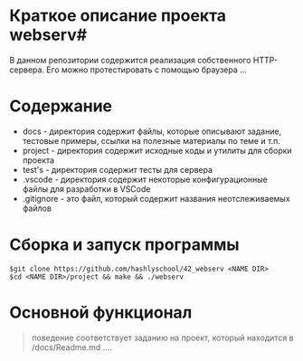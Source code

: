 # Краткое описание проекта webserv#

В данном репозитории содержится реализация собственного HTTP-сервера. Его можно протестировать с помощью браузера
...

# Содержание #
* docs				- директория содержит файлы, которые описывают задание, тестовые примеры, ссылки на полезные материалы по теме и т.п.
* project			- директория содержит исходные коды и утилиты для сборки проекта
* test's			- директория содержит тесты для сервера
* .vscode			- директория содержит некоторые конфигурационные файлы для разработки в VSCode
* .gitignore		- это файл, который содержит названия неотслеживаемых файлов

# Сборка и запуск программы #
```
$git clone https://github.com/hashlyschool/42_webserv <NAME DIR>
$cd <NAME DIR>/project && make && ./webserv
```

# Основной функционал #

> поведение соответствует заданию на проект, который находится в /docs/Readme.md
> ....
